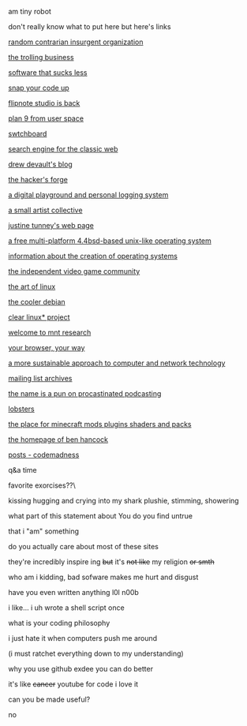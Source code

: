 am tiny robot

don't really know what to put here but here's links

[random contrarian insurgent organization](https://cat-v.org)

[the trolling business](https://9front.org)

[software that sucks less](https://suckless.org)

[snap your code up](https://teddit.net/r/programmingcirclejerk)

[flipnote studio is back](https://www.sudomemo.net)

[plan 9 from user space](https://9fans.github.io)

[swtchboard](https://swtch.com)

[search engine for the classic web](https://wiby.me)

[drew devault's blog](https://drewdevault.com)

[the hacker's forge](https://sourcehut.org)

[a digital playground and personal logging system](https://xxiivv.com)

[a small artist collective](https://100r.co)

[justine tunney's web page](https://justine.lol)

[a free multi-platform 4.4bsd-based unix-like operating system](https://www.openbsd.org)

[information about the creation of operating systems](https://www.osdev.org)

[the independent video game community](https://gbatemp.net)

[the art of linux](https://archlinux.org)

[the cooler debian](https://devuan.org)

[clear linux* project](https://clearlinux.org)

[welcome to mnt research](https://mntre.com)

[your browser, your way](https://www.palemoon.org)

[a more sustainable approach to computer and network technology](https://permacomputing.net)

[mailing list archives](https://marc.info)

[the name is a pun on procastinated podcasting](https://pspodcasting.net)

[lobsters](https://lobste.rs)

[the place for minecraft mods plugins shaders and packs](https://modrinth.com)

[the homepage of ben hancock](https://benghancock.github.io)

[posts - codemadness](https://codemadness.org)

q&a time

favorite exorcises??\

kissing hugging and crying into my shark plushie, stimming, showering

what part of this statement about You do you find untrue

that i "am" something

do you actually care about most of these sites

they're incredibly inspire ing ~~but~~ it's ~~not like~~ my religion ~~or smth~~

who am i kidding, bad sofware makes me hurt and disgust

have you even written anything l0l n00b

i like... i uh wrote a shell script once

what is your coding philosophy

i just hate it when computers push me around

(i must ratchet everything down to my understanding)

why you use github exdee you can do better

it's like ~~cancer~~ youtube for code i love it

can you be made useful?

no
